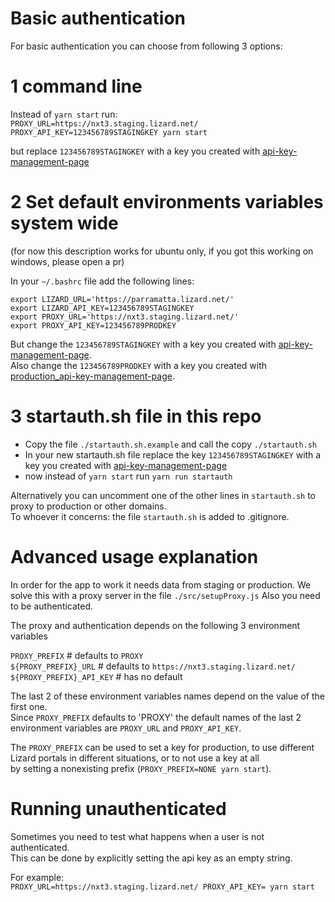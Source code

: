 Basic authentication
====================

For basic authentication you can choose from following 3 options:

1 command line
===============

Instead of `yarn start` run:   
`PROXY_URL=https://nxt3.staging.lizard.net/ PROXY_API_KEY=123456789STAGINGKEY yarn start`  
  
but replace `123456789STAGINGKEY` with a key you created with [api-key-management-page](https://nxt3.staging.lizard.net/management/personal_api_keys)  

2 Set default environments variables system wide 
=================================================

(for now this description works for ubuntu only, if you got this working on windows, please open a pr)

In your `~/.bashrc` file add the following lines:

`export LIZARD_URL='https://parramatta.lizard.net/'`   
`export LIZARD_API_KEY=123456789STAGINGKEY`  
`export PROXY_URL='https://nxt3.staging.lizard.net/'`  
`export PROXY_API_KEY=123456789PRODKEY`  

But change the `123456789STAGINGKEY` with a key you created with [api-key-management-page](https://nxt3.staging.lizard.net/management/personal_api_keys).  
Also change the `123456789PRODKEY` with a key you created with [production_api-key-management-page](https://demo.lizard.net/management/personal_api_keys). 

3 startauth.sh file in this repo
================================= 

- Copy the file `./startauth.sh.example` and call the copy `./startauth.sh`  
- In your new startauth.sh file replace the key `123456789STAGINGKEY` with a key you created with [api-key-management-page](https://nxt3.staging.lizard.net/management/personal_api_keys)
- now instead of `yarn start` run `yarn run startauth`

Alternatively you can uncomment one of the other lines in `startauth.sh` to proxy to production or other domains.  
To whoever it concerns: the file `startauth.sh` is added to .gitignore.  

Advanced usage explanation
==========================

In order for the app to work it needs data from staging or production.
We solve this with a proxy server in the file `./src/setupProxy.js` 
Also you need to be authenticated.

The proxy and authentication depends on the following 3 environment variables

`PROXY_PREFIX` # defaults to `PROXY`  
`${PROXY_PREFIX}_URL` # defaults to `https://nxt3.staging.lizard.net/`  
`${PROXY_PREFIX}_API_KEY` # has no default  

The last 2 of these environment variables names depend on the value of the first one.  
Since `PROXY_PREFIX` defaults to 'PROXY' the default names of the last 2 environment variables are `PROXY_URL` and `PROXY_API_KEY`.  

The `PROXY_PREFIX` can be used to set a key for production, to use different  
Lizard portals in different situations, or to not use a key at all  
by setting a nonexisting prefix (`PROXY_PREFIX=NONE yarn start`).  

Running unauthenticated
=======================

Sometimes you need to test what happens when a user is not authenticated.  
This can be done by explicitly setting the api key as an empty string.  
  
For example:  
`PROXY_URL=https://nxt3.staging.lizard.net/ PROXY_API_KEY= yarn start`